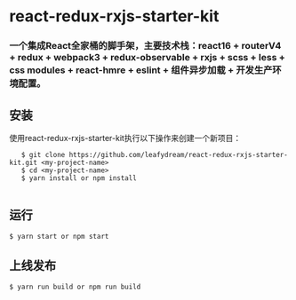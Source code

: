 # react-redux-rxjs-starter-kit

### 一个集成React全家桶的脚手架，主要技术栈：react16 + routerV4 + redux + webpack3 + redux-observable + rxjs + scss + less + css modules + react-hmre + eslint + 组件异步加载 + 开发生产环境配置。


## 安装
 使用react-redux-rxjs-starter-kit执行以下操作来创建一个新项目：
 ````
    $ git clone https://github.com/leafydream/react-redux-rxjs-starter-kit.git <my-project-name>
    $ cd <my-project-name>
    $ yarn install or npm install
    
 ````
 
 ## 运行
 ````
 $ yarn start or npm start
 
 ````
 
 ## 上线发布
 ````
 $ yarn run build or npm run build
 
 ````
